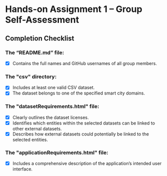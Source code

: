 # Hands-on Assignment 1 – Group Self-Assessment

## Completion Checklist

### **The “README.md” file:**

- [X] Contains the full names and GitHub usernames of all group members.

### **The "csv" directory:**

- [X] Includes at least one valid CSV dataset.
- [X] The dataset belongs to one of the specified smart city domains.

### **The "datasetRequirements.html" file:**

- [X] Clearly outlines the dataset licenses.
- [X] Identifies which entities within the selected datasets can be linked to other external datasets.
- [X] Describes how external datasets could potentially be linked to the selected entities.

### **The "applicationRequirements.html" file:**

- [X] Includes a comprehensive description of the application’s intended user interface.

